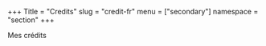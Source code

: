 +++
Title = "Credits"
slug = "credit-fr"
menu = ["secondary"]
namespace = "section"
+++

Mes crédits